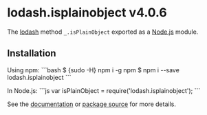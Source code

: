 # lodash.isplainobject v4.0.6

The [lodash](https://lodash.com/) method `_.isPlainObject` exported as a [Node.js](https://nodejs.org/) module.

## Installation

Using npm:
\`\`\`bash
$ {sudo -H} npm i -g npm
$ npm i --save lodash.isplainobject
\`\`\`

In Node.js:
\`\`\`js
var isPlainObject = require('lodash.isplainobject');
\`\`\`

See the [documentation](https://lodash.com/docs#isPlainObject) or [package source](https://github.com/lodash/lodash/blob/4.0.6-npm-packages/lodash.isplainobject) for more details.
